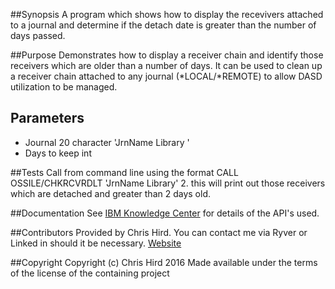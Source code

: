 ##Synopsis
A program which shows how to display the recevivers attached to a journal and determine if the detach date is greater than the number of days passed.

##Purpose
Demonstrates how to display a receiver chain and identify those receivers which are older than a number of days. It can be used to clean up a receiver
chain attached to any journal (*LOCAL/*REMOTE) to allow DASD utilization to be managed.  

## Parameters
* Journal 20 character 'JrnName   Library   '
* Days to keep int

##Tests
Call from command line using the format CALL OSSILE/CHKRCVRDLT 'JrnName   Library' 2. this will print out those receivers which are detached and greater
than 2 days old.

##Documentation
See [IBM Knowledge Center](http://http://www.ibm.com/support/knowledgecenter/ssw_ibm_i) for details of the API's used.

##Contributors
Provided by Chris Hird. You can contact me via Ryver or Linked in should it be necessary.
[Website](http://www.shieldadvanced.com)
   
##Copyright
Copyright (c) Chris Hird 2016 Made available under the terms of the license of the containing project              